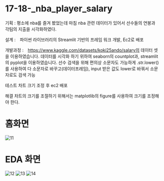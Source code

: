 # 17-18-_nba_player_salary


기획 : 평소에 nba를 즐겨 봤었는데 마침 nba 관련 데이터가 있어서 선수들의 연봉과 각팀의 지출을 시각화하였다.

설계 :　파이썬 라이브러리의 Streamlit 기반의 프레임 워크 개발, Ec2로 배포

개발과정 :　https://www.kaggle.com/datasets/koki25ando/salary의 데이터 셋을 이용하였습니다. 데이터를 시각화 하기 위하여 seaborn의 countplot과, streamlit의 pyplot을 이용하였습니다.
선수 검색을 위해 편의상 소문자도 가능하게 .str.lower()를 사용하여 다 소문자로 바꾸고(데이터프레임), input 받은 값도 lower로 바꿔서 소문자로도 검색 가능

테스트 
차트 크기 조정 후 ec2 배포 

해결 
차트의 크기를 조절하기 위해서는 matplotlib의 figure를 사용하여 크기를 조정해야 한다.

# 홈화면
![11](https://user-images.githubusercontent.com/96038772/161677162-910a20c6-861f-4a04-b521-af710290b6f8.png)

# EDA 화면
![12](https://user-images.githubusercontent.com/96038772/161677168-cda585e2-f235-4c10-b048-059f39a9ab52.png)
![13](https://user-images.githubusercontent.com/96038772/161677175-d0803f16-d5e8-4d07-8e5c-73ed09c0ff18.png)
![14](https://user-images.githubusercontent.com/96038772/161677179-be7e6f5f-620c-4e5f-9967-c2968ab3d424.png)

